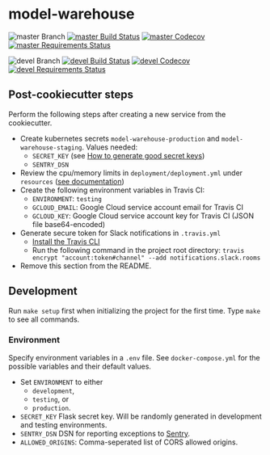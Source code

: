 # model-warehouse

![master Branch](https://img.shields.io/badge/branch-master-blue.svg)
[![master Build Status](https://travis-ci.org/DD-DeCaF/model-warehouse.svg?branch=master)](https://travis-ci.org/DD-DeCaF/model-warehouse)
[![master Codecov](https://codecov.io/gh/DD-DeCaF/model-warehouse/branch/master/graph/badge.svg)](https://codecov.io/gh/DD-DeCaF/model-warehouse/branch/master)
[![master Requirements Status](https://requires.io/github/DD-DeCaF/model-warehouse/requirements.svg?branch=master)](https://requires.io/github/DD-DeCaF/model-warehouse/requirements/?branch=master)

![devel Branch](https://img.shields.io/badge/branch-devel-blue.svg)
[![devel Build Status](https://travis-ci.org/DD-DeCaF/model-warehouse.svg?branch=devel)](https://travis-ci.org/DD-DeCaF/model-warehouse)
[![devel Codecov](https://codecov.io/gh/DD-DeCaF/model-warehouse/branch/devel/graph/badge.svg)](https://codecov.io/gh/DD-DeCaF/model-warehouse/branch/devel)
[![devel Requirements Status](https://requires.io/github/DD-DeCaF/model-warehouse/requirements.svg?branch=devel)](https://requires.io/github/DD-DeCaF/model-warehouse/requirements/?branch=devel)

## Post-cookiecutter steps

Perform the following steps after creating a new service from the cookiecutter.

* Create kubernetes secrets `model-warehouse-production` and `model-warehouse-staging`. Values needed:
  * `SECRET_KEY` (see [How to generate good secret keys](http://flask.pocoo.org/docs/1.0/quickstart/#sessions))
  * `SENTRY_DSN`
* Review the cpu/memory limits in `deployment/deployment.yml` under `resources` ([see documentation](https://kubernetes.io/docs/concepts/configuration/manage-compute-resources-container/))
* Create the following environment variables in Travis CI:
  * `ENVIRONMENT`: `testing`
  * `GCLOUD_EMAIL`: Google Cloud service account email for Travis CI
  * `GCLOUD_KEY`: Google Cloud service account key for Travis CI (JSON file base64-encoded)
* Generate secure token for Slack notifications in `.travis.yml`
  * [Install the Travis CLI](https://github.com/travis-ci/travis.rb#installation)
  * Run the following command in the project root directory:
    `travis encrypt "account:token#channel" --add notifications.slack.rooms`
* Remove this section from the README.

## Development

Run `make setup` first when initializing the project for the first time. Type
`make` to see all commands.

### Environment

Specify environment variables in a `.env` file. See `docker-compose.yml` for the
possible variables and their default values.

* Set `ENVIRONMENT` to either
  * `development`,
  * `testing`, or
  * `production`.
* `SECRET_KEY` Flask secret key. Will be randomly generated in development and testing environments.
* `SENTRY_DSN` DSN for reporting exceptions to
  [Sentry](https://docs.sentry.io/clients/python/integrations/flask/).
* `ALLOWED_ORIGINS`: Comma-seperated list of CORS allowed origins.
